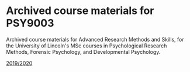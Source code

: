 # Archived course materials for PSY9003

Archived course materials for Advanced Research Methods and Skills, for the University of Lincoln's MSc courses in Psychological Research Methods, Forensic Psychology, and Developmental Psychology.

[2019/2020](1920/README.html)